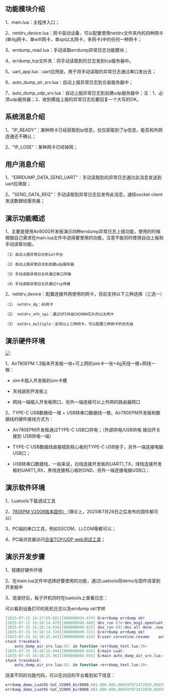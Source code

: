 ## 功能模块介绍

1、main.lua：主程序入口；

2、netdrv_device.lua：网卡驱动设备，可以配置使用netdrv文件夹内的四种网卡(单4g网卡，单wifi网卡，单spi以太网卡，多网卡)中的任何一种网卡；

3、errdump_read.lua：手动读取errdump异常日志功能模块；

4、errdump_tcp文件夹：将手动读取到的日志发到tcp服务器中。

5、uart_app.lua：uart应用层，用于将手动读取的异常日志通过串口发出去；

6、auto_dump_air_srv.lua：自动上报异常日志到合宙服务器中；

7、auto_dump_udp_srv.lua：自动上报异常日志到自建udp服务器中；注：1、必须udp服务器；2、收到模组上报的异常日志后要回复一个大写的OK。

## 系统消息介绍

1、"IP_READY"：某种网卡已经获取到ip信息，仅仅获取到了ip信息，能否和外网连通还不确认；

2、"IP_LOSE"：某种网卡已经掉网；

## 用户消息介绍

1、"ERRDUMP_DATA_SEND_UART"：手动读取到的异常日志通过此消息发送到uart应用层；

2、"SEND_DATA_REQ"：手动读取到异常日志后发布此消息，通知socket client发送数据给服务器；

## 演示功能概述

1、主要是使用Air8000开发板演示四种errdump异常日志上报功能，使用的时候根据自己需求在main.lua文件中选择要使用的功能，注意不能同时使用自动上报和手动读取功能。

    （1）自动上报异常日志到iot平台

    （2）自动上报异常日志到自建udp服务器

    （3）手动读取异常日志并通过串口传输

    （4）手动读取异常日志并通过tcp传输

2、netdrv_device：配置连接外网使用的网卡，目前支持以下三种选择（三选一）

    （1） netdrv_4g：4G网卡

    （2） netdrv_eth_spi：通过SPI外挂CH390H芯片的以太网卡

    （3） netdrv_multiple：支持以上三种网卡，可以配置三种网卡的优先级

## 演示硬件环境

![](https://docs.openluat.com/air780epm/luatos/app/driver/eth/image/RFSvb75NRoEWqYxfCRVcVrOKnsf.jpg)

1、Air780EPM 1.3版本开发板一块+可上网的sim卡一张+4g天线一根+网线一根：

- sim卡插入开发板的sim卡槽

- 天线装到开发板上

- 网线一端插入开发板网口，另外一端连接可以上外网的路由器网口

2、TYPE-C USB数据线一根 + USB转串口数据线一根，Air780EPM开发板和数据线的硬件接线方式为：

- Air780EPM开发板通过TYPE-C USB口供电；（外部供电/USB供电 拨动开关 拨到 USB供电一端）

- TYPE-C USB数据线直接插到核心板的TYPE-C USB座子，另外一端连接电脑USB口；

- USB转串口数据线，一般来说，白线连接开发板的UART1_TX，绿线连接开发板的UART1_RX，黑线连接核心板的GND，另外一端连接电脑USB口；


## 演示软件环境

1、Luatools下载调试工具

2、[780EPM V2008版本固件）](https://docs.openluat.com/air780epm/luatos/firmware/version/)（理论上，2025年7月26日之后发布的固件都可以）

3、PC端的串口工具，例如SSCOM、LLCOM等都可以；

4、PC端浏览器访问[合宙TCP/UDP web测试工具](https://netlab.luatos.com/)；

## 演示开发步骤

1、搭建好硬件环境

2、在main.lua文件中选择好要使用的功能，通过Luatools将demo与固件烧录到开发板中

3、烧录好后，板子开机同时在luatools上查看日志：

可以看到设备打印的死机日志以及errdump ok!字样

```lua
[2025-07-15 16:17:59.681][000000034.674] D/errDump errdump ok!
[2025-07-15 16:18:14.479][000000049.480] dns_run 674:dev_msg1.openluat.com state 0 id 4 ipv6 0 use dns server2, try 0
[2025-07-15 16:18:14.634][000000049.625] dns_run 691:dns all done ,now stop
[2025-07-15 16:18:14.728][000000049.721] D/errDump errdump ok!
[2025-07-15 16:18:25.443][000000060.434] E/user.coroutine.resume	auto_dump_air_srv.lua:42: attempt to index a nil value (global 'lllllllllog')
stack traceback:
	auto_dump_air_srv.lua:42: in function <errdump_test.lua:30>
[2025-07-15 16:18:25.944][000000060.934] E/main Luat:
[2025-07-15 16:18:25.961][000000060.935] E/main auto_dump_air_srv.lua:42: attempt to index a nil value (global 'lllllllllog')
stack traceback:
	auto_dump_air_srv.lua:42: in function <errdump_test.lua:30>

```

烧录不同的功能代码，可以在对应的平台看到如下信息：

```lua
errdump_demo_LuatOS-SoC_V2009_Air8000,001.000.000,866597072472820,866597072472820, 测试一下用户的记录功能
errdump_demo_LuatOS-SoC_V2009_Air8000,001.000.000,866597072472820,866597072472820, poweron reason:3 auto_dump_air_srv.lua:42: attempt to index a nil value (global 'lllllllllog') stack traceback: auto_dump_air_srv.lua:42: in function <errdump_test.lua:30>
```